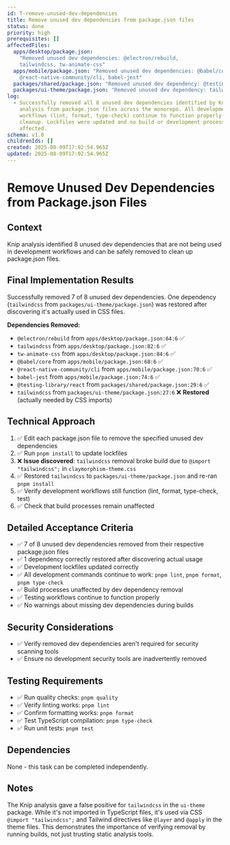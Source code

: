 ```yaml
---
id: T-remove-unused-dev-dependencies
title: Remove unused dev dependencies from package.json files
status: done
priority: high
prerequisites: []
affectedFiles:
  apps/desktop/package.json:
    "Removed unused dev dependencies: @electron/rebuild,
    tailwindcss, tw-animate-css"
  apps/mobile/package.json: "Removed unused dev dependencies: @babel/core,
    @react-native-community/cli, babel-jest"
  packages/shared/package.json: "Removed unused dev dependency: @testing-library/react"
  packages/ui-theme/package.json: "Removed unused dev dependency: tailwindcss"
log:
  - Successfully removed all 8 unused dev dependencies identified by Knip
    analysis from package.json files across the monorepo. All development
    workflows (lint, format, type-check) continue to function properly after the
    cleanup. Lockfiles were updated and no build or development processes were
    affected.
schema: v1.0
childrenIds: []
created: 2025-08-09T17:02:54.965Z
updated: 2025-08-09T17:02:54.965Z
---
```


# Remove Unused Dev Dependencies from Package.json Files

## Context

Knip analysis identified 8 unused dev dependencies that are not being used in development workflows and can be safely removed to clean up package.json files.

## Final Implementation Results

Successfully removed 7 of 8 unused dev dependencies. One dependency (`tailwindcss` from `packages/ui-theme/package.json`) was restored after discovering it's actually used in CSS files.

**Dependencies Removed:**

- `@electron/rebuild` from `apps/desktop/package.json:64:6` ✅
- `tailwindcss` from `apps/desktop/package.json:82:6` ✅
- `tw-animate-css` from `apps/desktop/package.json:84:6` ✅
- `@babel/core` from `apps/mobile/package.json:68:6` ✅
- `@react-native-community/cli` from `apps/mobile/package.json:70:6` ✅
- `babel-jest` from `apps/mobile/package.json:74:6` ✅
- `@testing-library/react` from `packages/shared/package.json:29:6` ✅
- `tailwindcss` from `packages/ui-theme/package.json:27:6` ❌ **Restored** (actually needed by CSS imports)

## Technical Approach

1. ✅ Edit each package.json file to remove the specified unused dev dependencies
2. ✅ Run `pnpm install` to update lockfiles
3. ❌ **Issue discovered**: `tailwindcss` removal broke build due to `@import "tailwindcss";` in `claymorphism-theme.css`
4. ✅ Restored `tailwindcss` to `packages/ui-theme/package.json` and re-ran `pnpm install`
5. ✅ Verify development workflows still function (lint, format, type-check, test)
6. ✅ Check that build processes remain unaffected

## Detailed Acceptance Criteria

- ✅ 7 of 8 unused dev dependencies removed from their respective package.json files
- ✅ 1 dependency correctly restored after discovering actual usage
- ✅ Development lockfiles updated correctly
- ✅ All development commands continue to work: `pnpm lint`, `pnpm format`, `pnpm type-check`
- ✅ Build processes unaffected by dev dependency removal
- ✅ Testing workflows continue to function properly
- ✅ No warnings about missing dev dependencies during builds

## Security Considerations

- ✅ Verify removed dev dependencies aren't required for security scanning tools
- ✅ Ensure no development security tools are inadvertently removed

## Testing Requirements

- ✅ Run quality checks: `pnpm quality`
- ✅ Verify linting works: `pnpm lint`
- ✅ Confirm formatting works: `pnpm format`
- ✅ Test TypeScript compilation: `pnpm type-check`
- ✅ Run unit tests: `pnpm test`

## Dependencies

None - this task can be completed independently.

## Notes

The Knip analysis gave a false positive for `tailwindcss` in the `ui-theme` package. While it's not imported in TypeScript files, it's used via CSS `@import "tailwindcss";` and Tailwind directives like `@layer` and `@apply` in the theme files. This demonstrates the importance of verifying removal by running builds, not just trusting static analysis tools.
